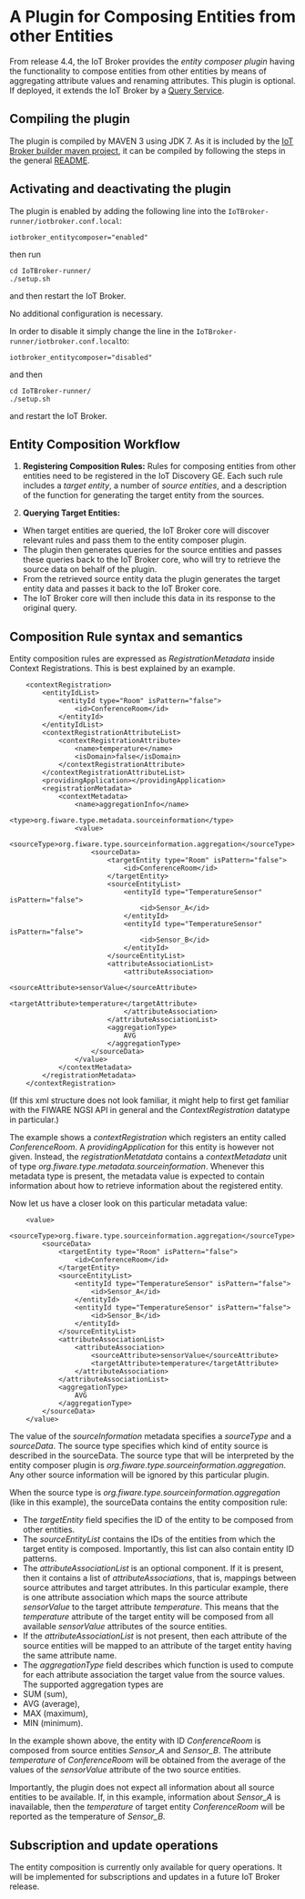 A Plugin for Composing Entities from other Entities
========================================

From release 4.4, the IoT Broker provides the *entity composer plugin* having the functionality to compose entities from other entities by means of aggregating attribute values and renaming attributes. This plugin is optional. If deployed, it extends the IoT Broker by a [Query Service](../doc/extensionpoint).

Compiling the plugin
--
The plugin is compiled by MAVEN 3 using JDK 7. As it is included by the [IoT Broker builder maven project](../eu.neclab.iotplatform.iotbroker.builder), it can be compiled by following the steps in the general [README](../README.ME).

Activating and deactivating the plugin
--
The plugin is enabled by adding the following line into the `IoTBroker-runner/iotbroker.conf.local`:
```
iotbroker_entitycomposer="enabled"
```
then run
```
cd IoTBroker-runner/
./setup.sh
```
and then restart the IoT Broker.

No additional configuration is necessary.

In order to disable it simply change the line in the `IoTBroker-runner/iotbroker.conf.local`to:
```
iotbroker_entitycomposer="disabled"
```
and then 
```
cd IoTBroker-runner/
./setup.sh
```
and restart the IoT Broker.


Entity Composition Workflow
--

 1. **Registering Composition Rules:**
 Rules for composing entities from other entities need to be registered in the IoT Discovery GE. Each such rule includes a *target entity*, a number of *source entities*, and a description of the function for generating the target entity from the sources. 

 2. **Querying Target Entities:** 
  - When target entities are queried, the IoT Broker core will discover relevant rules and pass them to the entity composer plugin.
  - The plugin then generates queries for the source entities and passes these queries back to the IoT Broker core, who will try to retrieve the source data on behalf of the plugin.
  - From the retrieved source entity data the plugin generates the target entity data and passes it back to the IoT Broker core.
  - The IoT Broker core will then include this data in its response to the original query.

Composition Rule syntax and semantics
--

Entity composition rules are expressed as *RegistrationMetadata* inside Context Registrations. This is best explained by an example.

```
	<contextRegistration>
		<entityIdList>
			<entityId type="Room" isPattern="false">
				<id>ConferenceRoom</id>
			</entityId>
		</entityIdList>
		<contextRegistrationAttributeList>
			<contextRegistrationAttribute>
				<name>temperature</name>
				<isDomain>false</isDomain>						
			</contextRegistrationAttribute>
		</contextRegistrationAttributeList>
		<providingApplication></providingApplication>
		<registrationMetadata>
			<contextMetadata>
				<name>aggregationInfo</name>
				<type>org.fiware.type.metadata.sourceinformation</type>
				<value>
					<sourceType>org.fiware.type.sourceinformation.aggregation</sourceType>
					<sourceData>
						<targetEntity type="Room" isPattern="false">
							<id>ConferenceRoom</id>						
						</targetEntity>
						<sourceEntityList>
							<entityId type="TemperatureSensor" isPattern="false">
								<id>Sensor_A</id>						
							</entityId>
							<entityId type="TemperatureSensor" isPattern="false">
								<id>Sensor_B</id>						
							</entityId>
						</sourceEntityList>
						<attributeAssociationList>
							<attributeAssociation>
								<sourceAttribute>sensorValue</sourceAttribute>
								<targetAttribute>temperature</targetAttribute>
							</attributeAssociation>
						</attributeAssociationList>
						<aggregationType>
							AVG
						</aggregationType>
					</sourceData>
				</value>
			</contextMetadata>
		</registrationMetadata>
	</contextRegistration>
```

(If this xml structure does not look familiar, it might help to first get familiar with the FIWARE NGSI API in general and the *ContextRegistration* datatype in particular.)

The example shows a *contextRegistration* which registers an entity called *ConferenceRoom*. A *providingApplication* for this entity is however not given. Instead, the *registrationMetatdata* contains a *contextMetadata* unit of type *org.fiware.type.metadata.sourceinformation*. Whenever this metadata type is present, the metadata value is expected to contain information about how to retrieve information about the registered entity.

Now let us have a closer look on this particular metadata value:

```
	<value>
		<sourceType>org.fiware.type.sourceinformation.aggregation</sourceType>
		<sourceData>
			<targetEntity type="Room" isPattern="false">
				<id>ConferenceRoom</id>						
			</targetEntity>
			<sourceEntityList>
				<entityId type="TemperatureSensor" isPattern="false">
					<id>Sensor_A</id>						
				</entityId>
				<entityId type="TemperatureSensor" isPattern="false">
					<id>Sensor_B</id>						
				</entityId>
			</sourceEntityList>
			<attributeAssociationList>
				<attributeAssociation>
					<sourceAttribute>sensorValue</sourceAttribute>
					<targetAttribute>temperature</targetAttribute>
				</attributeAssociation>
			</attributeAssociationList>
			<aggregationType>
				AVG
			</aggregationType>
		</sourceData>
	</value>
```

The value of the *sourceInformation* metadata specifies a *sourceType* and a *sourceData*. The source type specifies which kind of entity source is described in the sourceData. The source type that will be interpreted by the entity composer plugin is *org.fiware.type.sourceinformation.aggregation*. Any other source information will be ignored by this particular plugin.

When the source type is *org.fiware.type.sourceinformation.aggregation* (like in this example), the sourceData contains the entity composition rule:

 * The *targetEntity* field specifies the ID of the entity to be composed from other entities. 
 * The *sourceEntityList* contains the IDs of the entities from which the target entity is composed. Importantly, this list can also contain entity ID patterns.
 * The *attributeAssociationList* is an optional component. If it is present, then it contains a list of *attributeAssociations*, that is, mappings between source attributes and target attributes. In this particular example, there is one attribute association which maps the source attribute *sensorValue* to the target attribute *temperature*. This means that the *temperature* attribute of the target entity will be composed from all available *sensorValue* attributes of the source entities.
 * If the *attributeAssociationList* is not present, then each attribute of the source entities will be mapped to an attribute of the target entity having the same attribute name.
 * The *aggregationType* field describes which function is used to compute for each attribute association the target value from the source values. The supported aggregation types are
  * SUM (sum),
  * AVG (average),
  * MAX (maximum),
  * MIN (minimum).

In the example shown above, the entity with ID *ConferenceRoom* is composed from source entities *Sensor_A* and *Sensor_B*. The attribute *temperature* of *ConferenceRoom* will be obtained from the average of the values of the *sensorValue* attribute of the two source entities.

Importantly, the plugin does not expect all information about all source entities to be available. If, in this example, information about *Sensor_A* is inavailable, then the *temperature* of target entity *ConferenceRoom* will be reported as the temperature of *Sensor_B*.

Subscription and update operations
---

The entity composition is currently only available for query operations. It will be implemented for subscriptions and updates in a future IoT Broker release.